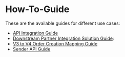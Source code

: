 # How-To-Guide

These are the available guides for different use cases:

- [API Integration Guide](./api-integration-guide.md)
- [Downstream Partner Integration Solution Guide](./dsp-integration-guide.md):
- [V3 to V4 Order Creation Mapping Guide](./api-v3-v4-order-guide.md)
- [Sender API Guide](./sender-api-guide.md)
